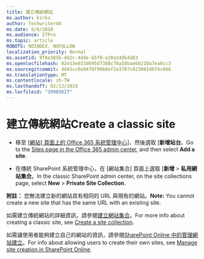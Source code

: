 ```yaml
---
title: 建立傳統網站
ms.author: kirks
author: Techwriter40
ms.date: 9/6/2018
ms.audience: ITPro
ms.topic: article
ROBOTS: NOINDEX, NOFOLLOW
localization_priority: Normal
ms.assetid: 9f8e385b-dd2c-4d4e-b5f0-e28a24db4d83
ms.openlocfilehash: 02e13e033d695d7388c78a58baebb210a7ea8cc3
ms.sourcegitcommit: dd43cc0a9470f98b8ef2a3787c823801d674c666
ms.translationtype: MT
ms.contentlocale: zh-TW
ms.lasthandoff: 02/12/2019
ms.locfileid: "29903627"
---
```

# <a name="create-a-classic-site"></a><span data-ttu-id="d12cc-102">建立傳統網站</span><span class="sxs-lookup"><span data-stu-id="d12cc-102">Create a classic site</span></span>

- <span data-ttu-id="d12cc-103">移至 [[網站] 頁面上的 Office 365 系統管理中心](https://portal.office.com/adminportal/home#/SitesList)]，然後選取 [**新增站台**。</span><span class="sxs-lookup"><span data-stu-id="d12cc-103">Go to the [Sites page in the Office 365 admin center](https://portal.office.com/adminportal/home#/SitesList), and then select **Add a site**.</span></span> 
    
- <span data-ttu-id="d12cc-104">在傳統 SharePoint 系統管理中心，在 [網站集合] 頁面上選取 [**新增** \> **私用網站集合**。</span><span class="sxs-lookup"><span data-stu-id="d12cc-104">In the classic SharePoint admin center, on the site collections page, select **New** \> **Private Site Collection**.</span></span> 
    
 <span data-ttu-id="d12cc-105">**附註：** 您無法建立新的網站具有相同的 URL 與現有的網站。</span><span class="sxs-lookup"><span data-stu-id="d12cc-105">**Note:** You cannot create a new site that has the same URL with an existing site.</span></span> 
  
<span data-ttu-id="d12cc-106">如需建立傳統網站的詳細資訊，請參閱[建立網站集合](https://go.microsoft.com/fwlink/?linkid=866295)。</span><span class="sxs-lookup"><span data-stu-id="d12cc-106">For more info about creating a classic site, see [Create a site collection](https://go.microsoft.com/fwlink/?linkid=866295).</span></span>
  
<span data-ttu-id="d12cc-107">如需讓使用者能夠建立自己的網站的資訊，請參閱[SharePoint Online 中的管理網站建立](https://go.microsoft.com/fwlink/?linkid=866296)。</span><span class="sxs-lookup"><span data-stu-id="d12cc-107">For info about allowing users to create their own sites, see [Manage site creation in SharePoint Online](https://go.microsoft.com/fwlink/?linkid=866296).</span></span>
  

